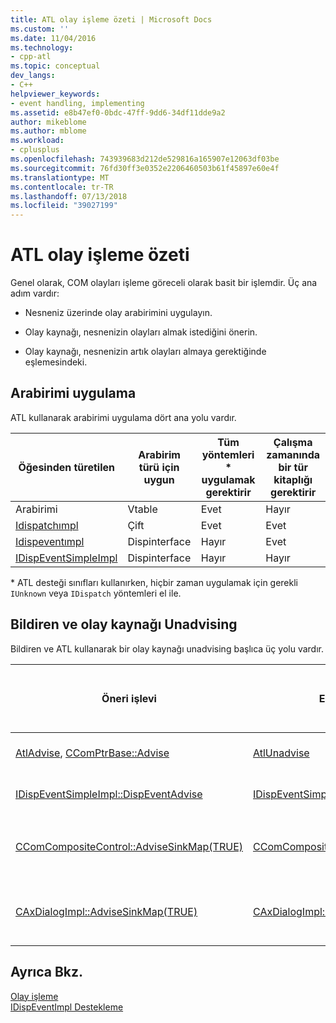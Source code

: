 ```yaml
---
title: ATL olay işleme özeti | Microsoft Docs
ms.custom: ''
ms.date: 11/04/2016
ms.technology:
- cpp-atl
ms.topic: conceptual
dev_langs:
- C++
helpviewer_keywords:
- event handling, implementing
ms.assetid: e8b47ef0-0bdc-47ff-9dd6-34df11dde9a2
author: mikeblome
ms.author: mblome
ms.workload:
- cplusplus
ms.openlocfilehash: 743939683d212de529816a165907e12063df03be
ms.sourcegitcommit: 76fd30ff3e0352e2206460503b61f45897e60e4f
ms.translationtype: MT
ms.contentlocale: tr-TR
ms.lasthandoff: 07/13/2018
ms.locfileid: "39027199"
---
```

# <a name="atl-event-handling-summary"></a>ATL olay işleme özeti
Genel olarak, COM olayları işleme göreceli olarak basit bir işlemdir. Üç ana adım vardır:  
  
-   Nesneniz üzerinde olay arabirimini uygulayın.  
  
-   Olay kaynağı, nesnenizin olayları almak istediğini önerin.  
  
-   Olay kaynağı, nesnenizin artık olayları almaya gerektiğinde eşlemesindeki.  
  
## <a name="implementing-the-interface"></a>Arabirimi uygulama  
 ATL kullanarak arabirimi uygulama dört ana yolu vardır.  
  
|Öğesinden türetilen|Arabirim türü için uygun|Tüm yöntemleri * uygulamak gerektirir|Çalışma zamanında bir tür kitaplığı gerektirir|  
|-----------------|---------------------------------|---------------------------------------------|-----------------------------------------|  
|Arabirimi|Vtable|Evet|Hayır|  
|[Idispatchımpl](../atl/reference/idispatchimpl-class.md)|Çift|Evet|Evet|  
|[Idispeventımpl](../atl/reference/idispeventimpl-class.md)|Dispinterface|Hayır|Evet|  
|[IDispEventSimpleImpl](../atl/reference/idispeventsimpleimpl-class.md)|Dispinterface|Hayır|Hayır|  
  
 \* ATL desteği sınıfları kullanırken, hiçbir zaman uygulamak için gerekli `IUnknown` veya `IDispatch` yöntemleri el ile.  
  
## <a name="advising-and-unadvising-the-event-source"></a>Bildiren ve olay kaynağı Unadvising  
 Bildiren ve ATL kullanarak bir olay kaynağı unadvising başlıca üç yolu vardır.  
  
|Öneri işlevi|Eşlemesindeki işlevi|İle kullanmak için en uygun|Bir tanımlama bilgisi izlemek gerektirir|Açıklamalar|  
|---------------------|-----------------------|--------------------------------|---------------------------------------------|--------------|
|[AtlAdvise](reference/connection-point-global-functions.md#atladvise), [CComPtrBase::Advise](../atl/reference/ccomptrbase-class.md#advise)|[AtlUnadvise](reference/connection-point-global-functions.md#atlunadvise)|Vtable veya ikili arabirimler|Evet|`AtlAdvise` Genel bir ATL işlevdir. `CComPtrBase::Advise` tarafından kullanılan [CComPtr](../atl/reference/ccomptr-class.md) ve [CComQIPtr](../atl/reference/ccomqiptr-class.md).|  
|[IDispEventSimpleImpl::DispEventAdvise](../atl/reference/idispeventsimpleimpl-class.md#dispeventadvise)|[IDispEventSimpleImpl::DispEventUnadvise](../atl/reference/idispeventsimpleimpl-class.md#dispeventunadvise)|[Idispeventımpl](../atl/reference/idispeventimpl-class.md) veya [Idispeventsimpleımpl](../atl/reference/idispeventsimpleimpl-class.md)|Hayır|Daha az parametre `AtlAdvise` olduğundan daha fazla işi temel sınıf yapar.|  
|[CComCompositeControl::AdviseSinkMap(TRUE)](../atl/reference/ccomcompositecontrol-class.md#advisesinkmap)|[CComCompositeControl::AdviseSinkMap(FALSE)](../atl/reference/ccomcompositecontrol-class.md#advisesinkmap)|Bileşik denetimler ActiveX denetimlerinde|Hayır|`CComCompositeControl::AdviseSinkMap` tüm girişleri olay eşlemesi havuz önerir. Aynı işlevin girişleri unadvises. Bu yöntem tarafından otomatik olarak çağrılır `CComCompositeControl` sınıfı.|  
|[CAxDialogImpl::AdviseSinkMap(TRUE)](../atl/reference/caxdialogimpl-class.md#advisesinkmap)|[CAxDialogImpl::AdviseSinkMap(FALSE)](../atl/reference/caxdialogimpl-class.md#advisesinkmap)|Bir iletişim kutusuna ActiveX denetimleri|Hayır|`CAxDialogImpl::AdviseSinkMap` öneren ve iletişim kutusu kaynağı tüm ActiveX denetimlerinde unadvises. Bu otomatik olarak sizin yerinize gerçekleştirilir.|  
  
## <a name="see-also"></a>Ayrıca Bkz.  
 [Olay işleme](../atl/event-handling-and-atl.md)   
 [IDispEventImpl Destekleme](../atl/supporting-idispeventimpl.md)

